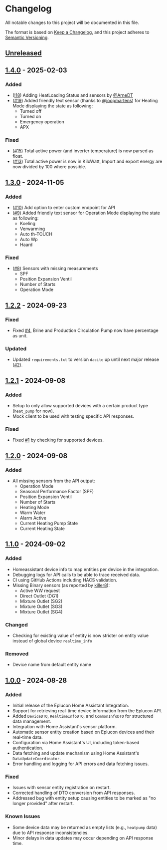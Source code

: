 # Changelog

All notable changes to this project will be documented in this file.

The format is based on [Keep a Changelog](https://keepachangelog.com/en/1.1.0/), and this project adheres to [Semantic Versioning](https://semver.org/spec/v2.0.0.html).

## [Unreleased]

## [1.4.0](https://github.com/koenhendriks/ha-eplucon/releases/1.4.0) - 2025-02-03

### Added
* ([!18](https://github.com/koenhendriks/ha-eplucon/pull/18)) Adding HeatLoading Status and sensors by [@ArneDT](https://github.com/ArneDT)
* ([#19](https://github.com/koenhendriks/ha-eplucon/issues/19)) Added friendly text sensor (thanks to [@joopmartens](https://github.com/joopmartens)) for Heating Mode displaying the state as following:
    * Turned off
    * Turned on
    * Emergency operation
    * APX
  
### Fixed
* ([#15](https://github.com/koenhendriks/ha-eplucon/issues/15)) Total active power (and inverter temperature) is now parsed as float.
* ([#13](https://github.com/koenhendriks/ha-eplucon/issues/13)) Total active power is now in KiloWatt, Import and export energy are now divided by 100 where possible.

## [1.3.0](https://github.com/koenhendriks/ha-eplucon/releases/1.3.0) - 2024-11-05

### Added 
* ([#10](https://github.com/koenhendriks/ha-eplucon/issues/10)) Add option to enter custom endpoint for API
* ([#9](https://github.com/koenhendriks/ha-eplucon/issues/9)) Added friendly text sensor for Operation Mode displaying the state as following:
    *  Koeling
    * Verwarming
    * Auto th-TOUCH
    * Auto Wp
    * Haard

### Fixed
* ([#8](https://github.com/koenhendriks/ha-eplucon/issues/8)) Sensors with missing measurements
    * SPF
    * Position Expansion Ventil
    * Number of Starts
    * Operation Mode


## [1.2.2](https://github.com/koenhendriks/ha-eplucon/releases/1.2.2) - 2024-09-23

### Fixed
- Fixed [#4](https://github.com/koenhendriks/ha-eplucon/issues/4), Brine and Production Circulation Pump now have percentage as unit.

### Updated
- Updated `requirements.txt` to version `dacite` up until next major release ([#2](https://github.com/koenhendriks/ha-eplucon/issues/2)). 

## [1.2.1](https://github.com/koenhendriks/ha-eplucon/releases/1.2.1) - 2024-09-08

### Added
- Setup to only allow supported devices with a certain product type (`heat_pump` for now).
- Mock client to be used with testing specific API responses.

### Fixed
- Fixed [#1](https://github.com/koenhendriks/ha-eplucon/issues/1) by checking for supported devices.

## [1.2.0](https://github.com/koenhendriks/ha-eplucon/releases/1.2.0) - 2024-09-08


### Added
- All missing sensors from the API output:
  - Operation Mode
  - Seasonal Performance Factor (SPF)
  - Position Expansion Ventil
  - Number of Starts
  - Heating Mode
  - Warm Water
  - Alarm Active
  - Current Heating Pump State
  - Current Heating State

## [1.1.0](https://github.com/koenhendriks/ha-eplucon/releases/1.1.0) - 2024-09-02
### Added
- Homeassistant device info to map entities per device in the integration.
- Debugging logs for API calls to be able to trace received data.
- CI using GitHub Actions including HACS validation.
- Missing Binary sensors (as reported by [killer8](https://tweakers.net/gallery/304893/)):
  - Active WW request
  - Direct Outlet (DG1)
  - Mixture Outlet (SG2)
  - Mixture Outlet (SG3)
  - Mixture Outlet (SG4)  
  

### Changed
- Checking for existing value of entity is now stricter on entity value instead of global device `realtime_info`

### Removed
- Device name from default entity name

## [1.0.0](https://github.com/koenhendriks/ha-eplucon/releases/1.0.0) - 2024-08-28
### Added
- Initial release of the Eplucon Home Assistant Integration.
- Support for retrieving real-time device information from the Eplucon API.
- Added `DeviceDTO`, `RealtimeInfoDTO`, and `CommonInfoDTO` for structured data management.
- Integration with Home Assistant's sensor platform.
- Automatic sensor entity creation based on Eplucon devices and their real-time data.
- Configuration via Home Assistant's UI, including token-based authentication.
- Data fetching and update mechanism using Home Assistant's `DataUpdateCoordinator`.
- Error handling and logging for API errors and data fetching issues.

### Fixed
- Issues with sensor entity registration on restart.
- Corrected handling of DTO conversion from API responses.
- Addressed bug with entity setup causing entities to be marked as "no longer provided" after restart.

### Known Issues
- Some device data may be returned as empty lists (e.g., `heatpump` data) due to API response inconsistencies.
- Minor delays in data updates may occur depending on API response time.

[Unreleased]: https://github.com/your-repo/eplucon-home-assistant-integration/compare/v1.0.0...HEAD
[1.0.0]: https://github.com/your-repo/eplucon-home-assistant-integration/releases/tag/v1.0.0
